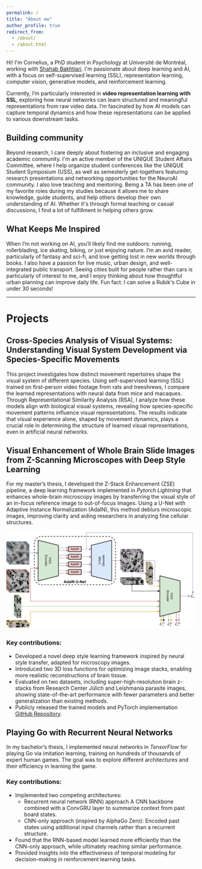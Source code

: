 ```yaml
---
permalink: /
title: "About me"
author_profile: true
redirect_from: 
  - /about/
  - /about.html
---
```


Hi! I'm Cornelius, a PhD student in Psychology at Université de Montréal, working with [Shahab Bakhtiari](https://mila.quebec/en/directory/shahab-bakhtiari). I'm passionate about deep learning and AI, with a focus on self-supervised learning (SSL), representation learning, computer vision, generative models, and reinforcement learning.

Currently, I’m particularly interested in **video representation learning with SSL**, exploring how neural networks can learn structured and meaningful representations from raw video data. I’m fascinated by how AI models can capture temporal dynamics and how these representations can be applied to various downstream tasks.

## Building community

Beyond research, I care deeply about fostering an inclusive and engaging academic community. I'm an active member of the UNIQUE Student Affairs Committee, where I help organize student conferences like the UNIQUE Student Symposium (USS), as well as semesterly get-togethers featuring research presentations and networking opportunities for the NeuroAI community. I also love teaching and mentoring. Being a TA has been one of my favorite roles during my studies because it allows me to share knowledge, guide students, and help others develop their own understanding of AI. Whether it's through formal teaching or casual discussions, I find a lot of fulfillment in helping others grow.

## What Keeps Me Inspired

When I’m not working on AI, you’ll likely find me outdoors: running, rollerblading, ice skating, biking, or just enjoying nature. I’m an avid reader, particularly of fantasy and sci-fi, and love getting lost in new worlds through books. I also have a passion for live music, urban design, and well-integrated public transport. Seeing cities built for people rather than cars is particularly of interest to me, and I enjoy thinking about how thoughtful urban planning can improve daily life. Fun fact: I can solve a Rubik's Cube in under 30 seconds!

---

# Projects

## Cross-Species Analysis of Visual Systems: Understanding Visual System Development via Species-Specific Movements

This project investigates how distinct movement repertoires shape the visual system of different species. Using self-supervised learning (SSL) trained on first-person video footage from rats and treeshrews, I compare the learned representations with neural data from mice and macaques. Through Representational Similarity Analysis (RSA), I analyze how these models align with biological visual systems, revealing how species-specific movement patterns influence visual representations. The results indicate that visual experience alone, shaped by movement dynamics, plays a crucial role in determining the structure of learned visual representations, even in artificial neural networks.  


## Visual Enhancement of Whole Brain Slide Images from Z-Scanning Microscopes with Deep Style Learning

For my master’s thesis, I developed the Z-Stack Enhancement (ZSE) pipeline, a deep learning framework implemented in *Pytorch Lightning* that enhances whole-brain microscopy images by transferring the visual style of an in-focus reference image to out-of-focus images. Using a U-Net with Adaptive Instance Normalization (AdaIN), this method deblurs microscopic images, improving clarity and aiding researchers in analyzing fine cellular structures.  

![Training Pipeline](https://github.com/ccrijnen/Z-Stack-Enhancement/raw/main/reports/method/training.png)

### **Key contributions:**  
* Developed a novel deep style learning framework inspired by neural style transfer, adapted for microscopy images.  
* Introduced two 3D loss functions for optimizing image stacks, enabling more realistic reconstructions of brain tissue.  
* Evaluated on two datasets, including super-high-resolution brain z-stacks from Research Center Jülich and Leishmania parasite images, showing state-of-the-art performance with fewer parameters and better generalization than existing methods.  
* Publicly released the trained models and PyTorch implementation [GitHub Repository](https://github.com/ccrijnen/Z-Stack-Enhancement).  


## Playing Go with Recurrent Neural Networks

In my bachelor’s thesis, I implemented neural networks in *TensorFlow* for playing Go via imitation learning, training on hundreds of thousands of expert human games. The goal was to explore different architectures and their efficiency in learning the game.  

### **Key contributions:**  
* Implemented two competing architectures:  
  * Recurrent neural network (RNN) approach A CNN backbone combined with a ConvGRU layer to summarize context from past board states.  
  * CNN-only approach (inspired by AlphaGo Zero): Encoded past states using additional input channels rather than a recurrent structure.  
* Found that the RNN-based model learned more efficiently than the CNN-only approach, while ultimately reaching similar performance.  
* Provided insights into the effectiveness of temporal modeling for decision-making in reinforcement learning tasks.  
